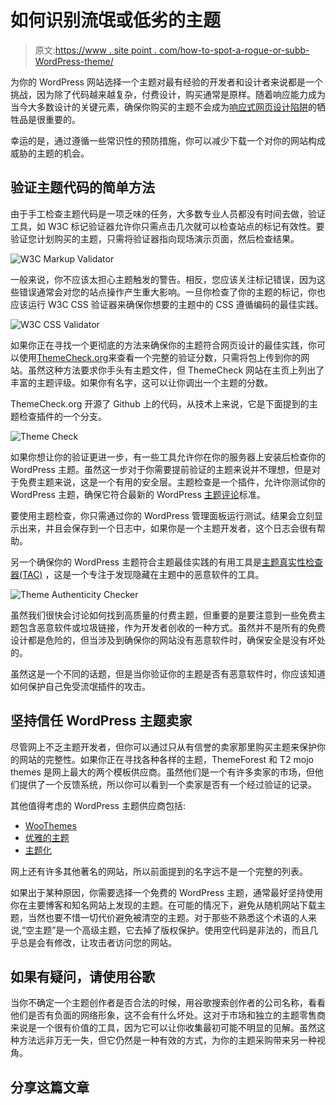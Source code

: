 # 如何识别流氓或低劣的主题

> 原文:[https://www . site point . com/how-to-spot-a-rogue-or-subb-WordPress-theme/](https://www.sitepoint.com/how-to-spot-a-rogue-or-subpar-wordpress-theme/)

为你的 WordPress 网站选择一个主题对最有经验的开发者和设计者来说都是一个挑战，因为除了代码越来越复杂，付费设计，购买通常是原样。随着响应能力成为当今大多数设计的关键元素，确保你购买的主题不会成为[响应式网页设计陷阱](https://www.sitepoint.com/4-common-responsive-web-design-pitfalls/)的牺牲品是很重要的。

幸运的是，通过遵循一些常识性的预防措施，你可以减少下载一个对你的网站构成威胁的主题的机会。

## 验证主题代码的简单方法

由于手工检查主题代码是一项乏味的任务，大多数专业人员都没有时间去做，验证工具，如 W3C 标记验证器允许你只需点击几次就可以检查站点的标记有效性。要验证您计划购买的主题，只需将验证器指向现场演示页面，然后检查结果。

![W3C Markup Validator](../Images/df9741f01d0936b66a7dd4bce4c60727.png)

一般来说，你不应该太担心主题触发的警告。相反，您应该关注标记错误，因为这些错误通常会对您的站点操作产生重大影响。一旦你检查了你的主题的标记，你也应该运行 W3C CSS 验证器来确保你想要的主题中的 CSS 遵循编码的最佳实践。

![W3C CSS Validator](../Images/c1f01d8acaee1ea01678b12d655bb90d.png)

如果你正在寻找一个更彻底的方法来确保你的主题符合网页设计的最佳实践，你可以使用[ThemeCheck.org](http://themecheck.org/)来查看一个完整的验证分数，只需将包上传到你的网站。虽然这种方法要求你手头有主题文件，但 ThemeCheck 网站在主页上列出了丰富的主题评级。如果你有名字，这可以让你调出一个主题的分数。

ThemeCheck.org 开源了 Github 上的代码，从技术上来说，它是下面提到的主题检查插件的一个分支。

![Theme Check](../Images/7149c418baf2a90f6fc459706ef4419e.png)

如果你想让你的验证更进一步，有一些工具允许你在你的服务器上安装后检查你的 WordPress 主题。虽然这一步对于你需要提前验证的主题来说并不理想，但是对于免费主题来说，这是一个有用的安全层。主题检查是一个插件，允许你测试你的 WordPress 主题，确保它符合最新的 WordPress [主题评论](http://codex.WordPress.org/Theme_Review)标准。

要使用主题检查，你只需通过你的 WordPress 管理面板运行测试。结果会立刻显示出来，并且会保存到一个日志中，如果你是一个主题开发者，这个日志会很有帮助。

另一个确保你的 WordPress 主题符合主题最佳实践的有用工具是[主题真实性检查器(TAC)](http://WordPress.org/plugins/tac/) ，这是一个专注于发现隐藏在主题中的恶意软件的工具。

![Theme Authenticity Checker](../Images/ba9f85ed3817047464e18c3b7d87e64e.png)

虽然我们很快会讨论如何找到高质量的付费主题，但重要的是要注意到一些免费主题包含恶意软件或垃圾链接，作为开发者创收的一种方式。虽然并不是所有的免费设计都是危险的，但当涉及到确保你的网站没有恶意软件时，确保安全是没有坏处的。

虽然这是一个不同的话题，但是当你验证你的主题是否有恶意软件时，你应该知道如何保护自己免受流氓插件的攻击。

## 坚持信任 WordPress 主题卖家

尽管网上不乏主题开发者，但你可以通过只从有信誉的卖家那里购买主题来保护你的网站的完整性。如果你正在寻找各种各样的主题，ThemeForest 和 T2 mojo themes 是网上最大的两个模板供应商。虽然他们是一个有许多卖家的市场，但他们提供了一个反馈系统，所以你可以看到一个卖家是否有一个经过验证的记录。

其他值得考虑的 WordPress 主题供应商包括:

*   [WooThemes](http://www.woothemes.com/)
*   [优雅的主题](http://www.elegantthemes.com/)
*   [主题化](http://themify.me/)

网上还有许多其他著名的网站，所以前面提到的名字远不是一个完整的列表。

如果出于某种原因，你需要选择一个免费的 WordPress 主题，通常最好坚持使用你在主要博客和知名网站上发现的主题。在可能的情况下，避免从随机网站下载主题，当然也要不惜一切代价避免被清空的主题。对于那些不熟悉这个术语的人来说,“空主题”是一个高级主题，它去掉了版权保护。使用空代码是非法的，而且几乎总是会有修改，让攻击者访问您的网站。

## 如果有疑问，请使用谷歌

当你不确定一个主题创作者是否合法的时候，用谷歌搜索创作者的公司名称，看看他们是否有负面的网络形象，这不会有什么坏处。这对于市场和独立的主题零售商来说是一个很有价值的工具，因为它可以让你收集最初可能不明显的见解。虽然这种方法远非万无一失，但它仍然是一种有效的方式，为你的主题采购带来另一种视角。

## 分享这篇文章
